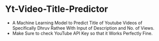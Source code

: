 # Yt-Video-Title-Predictor
- A  Machine Learning Model to Predict Title of Youtube Videos of Specifically Dhruv Rathee With Input of Description and No. of Views.
- Make Sure to check YouTube API Key so that it Works Perfectly Fine.

